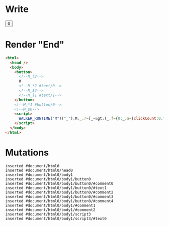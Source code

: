 # Write
  <button><!--M_[2-->0<!--M_*2 #text/0--><!--M_$2--><!--M_]1 #text/1--></button><!--M_*1 #button/0--><!--M_$0--><script>WALKER_RUNTIME("M")("_");M._.r=[_=>(_.f={0:_.a={clickCount:0,"#childScope/0":_.e={"#button/0~":_.b={},attrs:_.c={},"#text/1!":_.d={}}},1:_.e,2:_.d},_.b.click=_.c.onClick=_._["__tests__/template.marko_0/onClick"](_.a),_.d._=_.a,_.e["#text/1("]=_._["__tests__/template.marko_1_renderer"](_.a),_.f),2,"__tests__/template.marko_1_clickCount/subscriber",1,"__tests__/tags/FancyButton.marko_0_attrs",0];M._.w()</script>


# Render "End"
```html
<html>
  <head />
  <body>
    <button>
      <!--M_[2-->
      0
      <!--M_*2 #text/0-->
      <!--M_$2-->
      <!--M_]1 #text/1-->
    </button>
    <!--M_*1 #button/0-->
    <!--M_$0-->
    <script>
      WALKER_RUNTIME("M")("_");M._.r=[_=&gt;(_.f={0:_.a={clickCount:0,"#childScope/0":_.e={"#button/0~":_.b={},attrs:_.c={},"#text/1!":_.d={}}},1:_.e,2:_.d},_.b.click=_.c.onClick=_._["__tests__/template.marko_0/onClick"](_.a),_.d._=_.a,_.e["#text/1("]=_._["__tests__/template.marko_1_renderer"](_.a),_.f),2,"__tests__/template.marko_1_clickCount/subscriber",1,"__tests__/tags/FancyButton.marko_0_attrs",0];M._.w()
    </script>
  </body>
</html>
```

# Mutations
```
inserted #document/html0
inserted #document/html0/head0
inserted #document/html0/body1
inserted #document/html0/body1/button0
inserted #document/html0/body1/button0/#comment0
inserted #document/html0/body1/button0/#text1
inserted #document/html0/body1/button0/#comment2
inserted #document/html0/body1/button0/#comment3
inserted #document/html0/body1/button0/#comment4
inserted #document/html0/body1/#comment1
inserted #document/html0/body1/#comment2
inserted #document/html0/body1/script3
inserted #document/html0/body1/script3/#text0
```